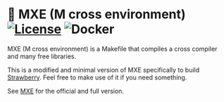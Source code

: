 # :floppy_disk: MXE (M cross environment) [![License][license-badge]][license-page] ![Docker](https://github.com/strawberrymusicplayer/strawberry-mxe/workflows/Docker/badge.svg)

[license-page]: LICENSE.md
[license-badge]: https://img.shields.io/badge/License-MIT-brightgreen.svg

MXE (M cross environment) is a Makefile that compiles a cross compiler and many free libraries.

This is a modified and minimal version of MXE specifically to build [Strawberry](https://github.com/strawberrymusicplayer/strawberry).
Feel free to make use of it if you need something.

See [MXE](https://github.com/mxe/mxe) for the official and full version.
